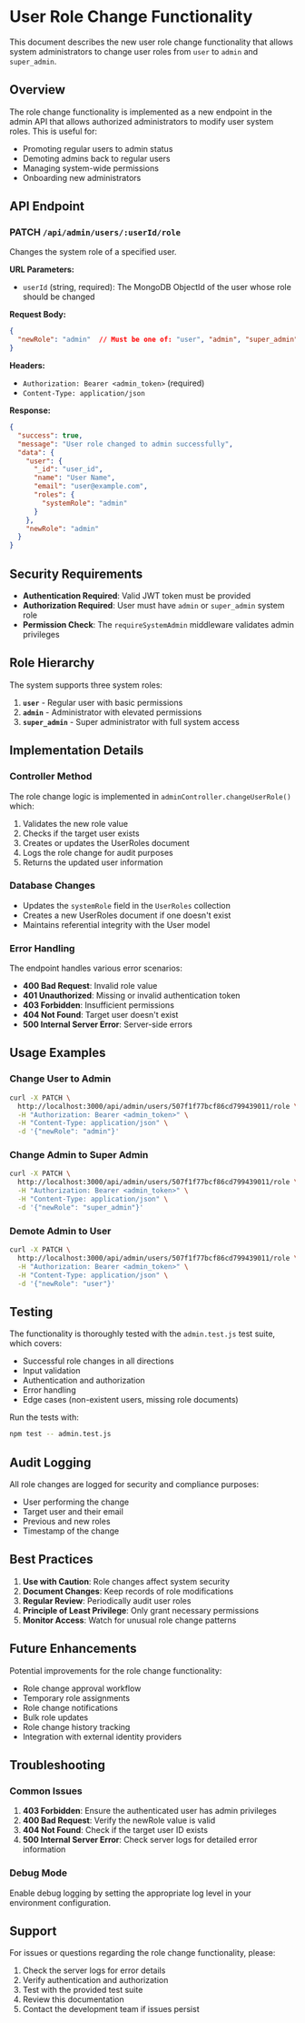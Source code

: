 # User Role Change Functionality

This document describes the new user role change functionality that allows system administrators to change user roles from `user` to `admin` and `super_admin`.

## Overview

The role change functionality is implemented as a new endpoint in the admin API that allows authorized administrators to modify user system roles. This is useful for:

- Promoting regular users to admin status
- Demoting admins back to regular users
- Managing system-wide permissions
- Onboarding new administrators

## API Endpoint

### PATCH `/api/admin/users/:userId/role`

Changes the system role of a specified user.

**URL Parameters:**
- `userId` (string, required): The MongoDB ObjectId of the user whose role should be changed

**Request Body:**
```json
{
  "newRole": "admin"  // Must be one of: "user", "admin", "super_admin"
}
```

**Headers:**
- `Authorization: Bearer <admin_token>` (required)
- `Content-Type: application/json`

**Response:**
```json
{
  "success": true,
  "message": "User role changed to admin successfully",
  "data": {
    "user": {
      "_id": "user_id",
      "name": "User Name",
      "email": "user@example.com",
      "roles": {
        "systemRole": "admin"
      }
    },
    "newRole": "admin"
  }
}
```

## Security Requirements

- **Authentication Required**: Valid JWT token must be provided
- **Authorization Required**: User must have `admin` or `super_admin` system role
- **Permission Check**: The `requireSystemAdmin` middleware validates admin privileges

## Role Hierarchy

The system supports three system roles:

1. **`user`** - Regular user with basic permissions
2. **`admin`** - Administrator with elevated permissions
3. **`super_admin`** - Super administrator with full system access

## Implementation Details

### Controller Method

The role change logic is implemented in `adminController.changeUserRole()` which:

1. Validates the new role value
2. Checks if the target user exists
3. Creates or updates the UserRoles document
4. Logs the role change for audit purposes
5. Returns the updated user information

### Database Changes

- Updates the `systemRole` field in the `UserRoles` collection
- Creates a new UserRoles document if one doesn't exist
- Maintains referential integrity with the User model

### Error Handling

The endpoint handles various error scenarios:

- **400 Bad Request**: Invalid role value
- **401 Unauthorized**: Missing or invalid authentication token
- **403 Forbidden**: Insufficient permissions
- **404 Not Found**: Target user doesn't exist
- **500 Internal Server Error**: Server-side errors

## Usage Examples

### Change User to Admin

```bash
curl -X PATCH \
  http://localhost:3000/api/admin/users/507f1f77bcf86cd799439011/role \
  -H "Authorization: Bearer <admin_token>" \
  -H "Content-Type: application/json" \
  -d '{"newRole": "admin"}'
```

### Change Admin to Super Admin

```bash
curl -X PATCH \
  http://localhost:3000/api/admin/users/507f1f77bcf86cd799439011/role \
  -H "Authorization: Bearer <admin_token>" \
  -H "Content-Type: application/json" \
  -d '{"newRole": "super_admin"}'
```

### Demote Admin to User

```bash
curl -X PATCH \
  http://localhost:3000/api/admin/users/507f1f77bcf86cd799439011/role \
  -H "Authorization: Bearer <admin_token>" \
  -H "Content-Type: application/json" \
  -d '{"newRole": "user"}'
```

## Testing

The functionality is thoroughly tested with the `admin.test.js` test suite, which covers:

- Successful role changes in all directions
- Input validation
- Authentication and authorization
- Error handling
- Edge cases (non-existent users, missing role documents)

Run the tests with:

```bash
npm test -- admin.test.js
```

## Audit Logging

All role changes are logged for security and compliance purposes:

- User performing the change
- Target user and their email
- Previous and new roles
- Timestamp of the change

## Best Practices

1. **Use with Caution**: Role changes affect system security
2. **Document Changes**: Keep records of role modifications
3. **Regular Review**: Periodically audit user roles
4. **Principle of Least Privilege**: Only grant necessary permissions
5. **Monitor Access**: Watch for unusual role change patterns

## Future Enhancements

Potential improvements for the role change functionality:

- Role change approval workflow
- Temporary role assignments
- Role change notifications
- Bulk role updates
- Role change history tracking
- Integration with external identity providers

## Troubleshooting

### Common Issues

1. **403 Forbidden**: Ensure the authenticated user has admin privileges
2. **400 Bad Request**: Verify the newRole value is valid
3. **404 Not Found**: Check if the target user ID exists
4. **500 Internal Server Error**: Check server logs for detailed error information

### Debug Mode

Enable debug logging by setting the appropriate log level in your environment configuration.

## Support

For issues or questions regarding the role change functionality, please:

1. Check the server logs for error details
2. Verify authentication and authorization
3. Test with the provided test suite
4. Review this documentation
5. Contact the development team if issues persist
